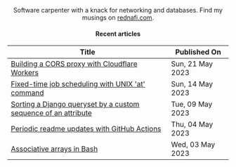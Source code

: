 <div align="center">

Software carpenter with a knack for networking and databases. Find my musings on
[rednafi.com](https://rednafi.com).
<div>

#### Recent articles

| Title | Published On |
| ----- | ------------ |
| [Building a CORS proxy with Cloudflare Workers](https://rednafi.com/javascript/cors_proxy_with_cloudflare_workers/) | Sun, 21 May 2023 |
| [Fixed-time job scheduling with UNIX 'at' command](https://rednafi.com/misc/fixed_time_task_scheduling_with_at/) | Sun, 14 May 2023 |
| [Sorting a Django queryset by a custom sequence of an attribute](https://rednafi.com/python/sort_by_a_custom_sequence_in_django/) | Tue, 09 May 2023 |
| [Periodic readme updates with GitHub Actions](https://rednafi.com/javascript/periodic_readme_updates_with_gh_actions/) | Thu, 04 May 2023 |
| [Associative arrays in Bash](https://rednafi.com/misc/associative_arrays_in_bash/) | Wed, 03 May 2023 |
